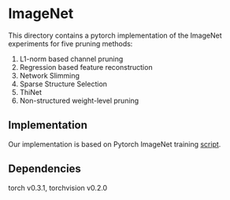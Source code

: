 # ImageNet
This directory contains a pytorch implementation of the ImageNet experiments for five pruning methods:  
1. L1-norm based channel pruning   
2. Regression based feature reconstruction  
3. Network Slimming  
4. Sparse Structure Selection  
5. ThiNet  
6. Non-structured weight-level pruning  

## Implementation
Our implementation is based on Pytorch ImageNet training [script](https://github.com/pytorch/examples/blob/0.3.1/imagenet/main.py).

## Dependencies
torch v0.3.1, torchvision v0.2.0

